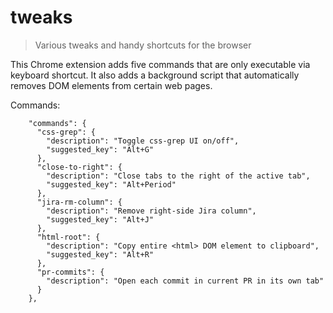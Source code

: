 # tweaks

> Various tweaks and handy shortcuts for the browser

This Chrome extension adds five commands that are only executable via keyboard
shortcut. It also adds a background script that automatically removes DOM
elements from certain web pages.

Commands:

```
    "commands": {
      "css-grep": {
        "description": "Toggle css-grep UI on/off",
        "suggested_key": "Alt+G"
      },
      "close-to-right": {
        "description": "Close tabs to the right of the active tab",
        "suggested_key": "Alt+Period"
      },
      "jira-rm-column": {
        "description": "Remove right-side Jira column",
        "suggested_key": "Alt+J"
      },
      "html-root": {
        "description": "Copy entire <html> DOM element to clipboard",
        "suggested_key": "Alt+R"
      },
      "pr-commits": {
        "description": "Open each commit in current PR in its own tab"
      }
    },
```
